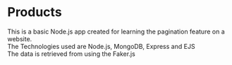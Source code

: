 # Products

This is a basic Node.js app created for learning the pagination feature on a website.<br>
The Technologies used are Node.js, MongoDB, Express and EJS<br>
The data is retrieved from using the Faker.js

